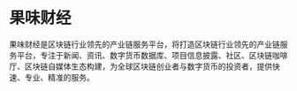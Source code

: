 # 果味财经

果味财经是区块链行业领先的产业链服务平台，将打造区块链行业领先的产业链服务平台，专注于新闻、资讯、数字货币数据库、项目信息披露、社区、区块链咖啡厅、区块链自媒体生态构建，为全球区块链创业者与数字货币的投资者，提供快速、专业、精准的服务。

